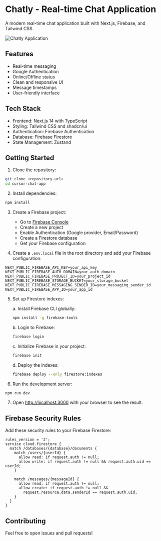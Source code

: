 # Chatly - Real-time Chat Application

A modern real-time chat application built with Next.js, Firebase, and Tailwind CSS.

![Chatly Application](https://github.com/user-attachments/assets/9f905830-27ce-4456-9566-cfa6446bd49e)

## Features

- Real-time messaging
- Google Authentication
- Online/Offline status
- Clean and responsive UI
- Message timestamps
- User-friendly interface

## Tech Stack

- Frontend: Next.js 14 with TypeScript
- Styling: Tailwind CSS and shadcn/ui
- Authentication: Firebase Authentication
- Database: Firebase Firestore
- State Management: Zustand

## Getting Started

1. Clone the repository:

```bash
git clone <repository-url>
cd cursor-chat-app
```

2. Install dependencies:

```bash
npm install
```

3. Create a Firebase project:

   - Go to [Firebase Console](https://console.firebase.google.com)
   - Create a new project
   - Enable Authentication (Google provider, Email/Password)
   - Create a Firestore database
   - Get your Firebase configuration

4. Create a `.env.local` file in the root directory and add your Firebase configuration:

```
NEXT_PUBLIC_FIREBASE_API_KEY=your_api_key
NEXT_PUBLIC_FIREBASE_AUTH_DOMAIN=your_auth_domain
NEXT_PUBLIC_FIREBASE_PROJECT_ID=your_project_id
NEXT_PUBLIC_FIREBASE_STORAGE_BUCKET=your_storage_bucket
NEXT_PUBLIC_FIREBASE_MESSAGING_SENDER_ID=your_messaging_sender_id
NEXT_PUBLIC_FIREBASE_APP_ID=your_app_id
```

5. Set up Firestore indexes:

   a. Install Firebase CLI globally:

   ```bash
   npm install -g firebase-tools
   ```

   b. Login to Firebase:

   ```bash
   firebase login
   ```

   c. Initialize Firebase in your project:

   ```bash
   firebase init
   ```

   d. Deploy the indexes:

   ```bash
   firebase deploy --only firestore:indexes
   ```

6. Run the development server:

```bash
npm run dev
```

7. Open [http://localhost:3000](http://localhost:3000) with your browser to see the result.

## Firebase Security Rules

Add these security rules to your Firebase Firestore:

```
rules_version = '2';
service cloud.firestore {
  match /databases/{database}/documents {
    match /users/{userId} {
      allow read: if request.auth != null;
      allow write: if request.auth != null && request.auth.uid == userId;
    }

    match /messages/{messageId} {
      allow read: if request.auth != null;
      allow create: if request.auth != null &&
        request.resource.data.senderId == request.auth.uid;
    }
  }
}
```

## Contributing

Feel free to open issues and pull requests!
